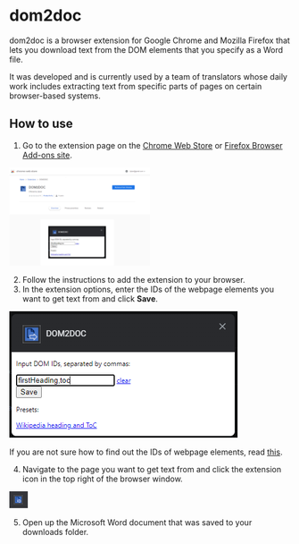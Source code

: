 # dom2doc

dom2doc is a browser extension for Google Chrome and Mozilla Firefox that lets you download text from the DOM elements that you specify as a Word file.

It was developed and is currently used by a team of translators whose daily work includes extracting text from specific parts of pages on certain browser-based systems.

## How to use

1. Go to the extension page on the [Chrome Web Store](https://chrome.google.com/webstore/detail/dom2doc/bfgjdnmanmdaklalneoehioaklbdgaej?hl=en-GB) or [Firefox Browser Add-ons site](https://addons.mozilla.org/en-GB/firefox/addon/dom2doc/).

<img src="readme-img/chrome-store.PNG" width="50%"/>

2. Follow the instructions to add the extension to your browser.
3. In the extension options, enter the IDs of the webpage elements you want to get text from and click **Save**.

<img src="readme-img/options.PNG" />

If you are not sure how to find out the IDs of webpage elements, read [this](https://support.demandbase.com/hc/en-us/articles/360024998432-How-do-I-find-an-HTML-ID-or-name-).

4. Navigate to the page you want to get text from and click the extension icon in the top right of the browser window.

<img src="readme-img/extension-icon.PNG" />

5. Open up the Microsoft Word document that was saved to your downloads folder.
